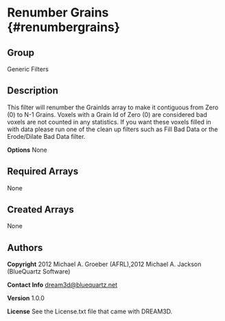 Renumber Grains {#renumbergrains}
========

## Group ##
Generic Filters

## Description ##
This filter will renumber the GrainIds array to make it contiguous from Zero (0) to N-1 Grains. Voxels with a Grain Id of Zero (0) are considered
 bad voxels are not counted in any statistics. If you want these voxels filled in with data please run one of the clean up filters such as Fill
 Bad Data or the Erode/Dilate Bad Data filter.

**Options** None

## Required Arrays ##
None



## Created Arrays ##
None



## Authors ##

**Copyright** 2012 Michael A. Groeber (AFRL),2012 Michael A. Jackson (BlueQuartz Software)

**Contact Info** dream3d@bluequartz.net

**Version** 1.0.0

**License**  See the License.txt file that came with DREAM3D.




